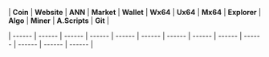 |  **Coin**  |  **Website**  |  **ANN**  |  **Market**  |  **Wallet**  |  **Wx64**  |  **Ux64**  |  **Mx64**  |  **Explorer**  |  **Algo**  |  **Miner**  |  **A.Scripts**  |  **Git**  |

|  ------  |  ------  |  ------  |  ------  |  ------  |  ------  |  ------  |  ------  |  ------  | ------  |  ------  |  ------  | ------ |
